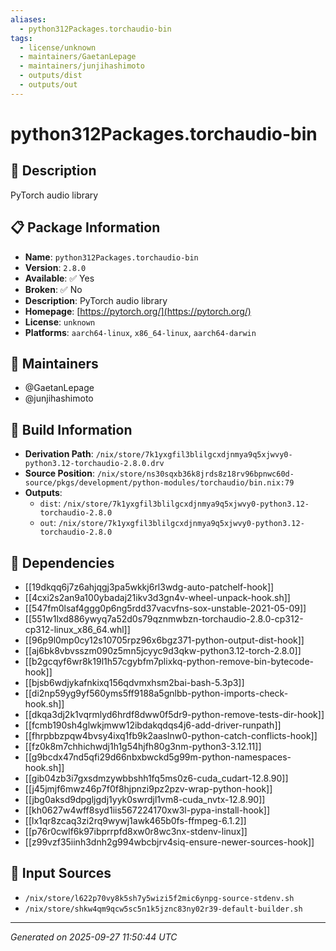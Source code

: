 ```yaml
---
aliases:
  - python312Packages.torchaudio-bin
tags:
  - license/unknown
  - maintainers/GaetanLepage
  - maintainers/junjihashimoto
  - outputs/dist
  - outputs/out
---
```


# python312Packages.torchaudio-bin

## 📝 Description

PyTorch audio library

## 📋 Package Information

- **Name**: `python312Packages.torchaudio-bin`
- **Version**: `2.8.0`
- **Available**: ✅ Yes
- **Broken**: ✅ No
- **Description**: PyTorch audio library
- **Homepage**: [https://pytorch.org/](https://pytorch.org/)
- **License**: `unknown`
- **Platforms**: `aarch64-linux`, `x86_64-linux`, `aarch64-darwin`
## 👥 Maintainers

- @GaetanLepage
- @junjihashimoto


## 🔧 Build Information

- **Derivation Path**: `/nix/store/7k1yxgfil3blilgcxdjnmya9q5xjwvy0-python3.12-torchaudio-2.8.0.drv`
- **Source Position**: `/nix/store/ns30sqxb36k8jrds8z18rv96bpnwc60d-source/pkgs/development/python-modules/torchaudio/bin.nix:79`
- **Outputs**:
  - `dist`:  `/nix/store/7k1yxgfil3blilgcxdjnmya9q5xjwvy0-python3.12-torchaudio-2.8.0`
  - `out`:  `/nix/store/7k1yxgfil3blilgcxdjnmya9q5xjwvy0-python3.12-torchaudio-2.8.0`

## 🔗 Dependencies

- [[19dkqq6j7z6ahjqgj3pa5wkkj6rl3wdg-auto-patchelf-hook]]
- [[4cxi2s2an9a100ybadaj21ikv3d3gn4v-wheel-unpack-hook.sh]]
- [[547fm0lsaf4ggg0p6ng5rdd37vacvfns-sox-unstable-2021-05-09]]
- [[551w1lxd886ywyq7a52d0s79qznmwbzn-torchaudio-2.8.0-cp312-cp312-linux_x86_64.whl]]
- [[96p9l0mp0cy12s10705rpz96x6bgz371-python-output-dist-hook]]
- [[aj6bk8vbvsszm090z5mn5jcyyc9d3qkw-python3.12-torch-2.8.0]]
- [[b2gcqyf6wr8k19l1h57cgybfm7plixkq-python-remove-bin-bytecode-hook]]
- [[bjsb6wdjykafnkixq156qdvmxhsm2bai-bash-5.3p3]]
- [[di2np59yg9yf560yms5ff9188a5gnlbb-python-imports-check-hook.sh]]
- [[dkqa3dj2k1vqrmlyd6hrdf8dww0f5dr9-python-remove-tests-dir-hook]]
- [[fcmb190sh4glwkjmww12ibdakqdqs4j6-add-driver-runpath]]
- [[fhrpbbzpqw4bvsy4ixq1fb9k2aaslnw0-python-catch-conflicts-hook]]
- [[fz0k8m7chhichwdj1h1g54hjfh80g3nm-python3-3.12.11]]
- [[g9bcdx47nd5qfi29d66nbxbwckd5g99m-python-namespaces-hook.sh]]
- [[gib04zb3i7gxsdmzywbbshh1fq5ms0z6-cuda_cudart-12.8.90]]
- [[j45jmjf6mwz46p7f0f8hjpnzi9pz2pzv-wrap-python-hook]]
- [[jbg0aksd9dpgljgdj1yyk0swrdjl1vm8-cuda_nvtx-12.8.90]]
- [[kh0627w4wff8syd1iis567224170xw3l-pypa-install-hook]]
- [[lx1qr8zcaq3zi2rq9wywj1awk465b0fs-ffmpeg-6.1.2]]
- [[p76r0cwlf6k97ibprrpfd8xw0r8wc3nx-stdenv-linux]]
- [[z99vzf35iinh3dnh2g994wbcbjrv4siq-ensure-newer-sources-hook]]

## 📁 Input Sources

- `/nix/store/l622p70vy8k5sh7y5wizi5f2mic6ynpg-source-stdenv.sh`
- `/nix/store/shkw4qm9qcw5sc5n1k5jznc83ny02r39-default-builder.sh`

---
*Generated on 2025-09-27 11:50:44 UTC*
